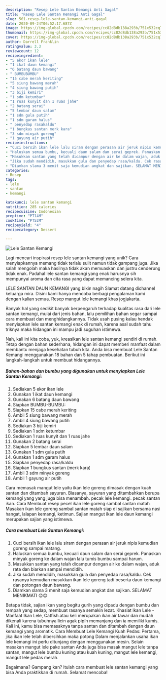 ```yaml
---
description: "Resep Lele Santan Kemangi Anti Gagal"
title: "Resep Lele Santan Kemangi Anti Gagal"
slug: 501-resep-lele-santan-kemangi-anti-gagal
date: 2020-09-24T06:52:17.687Z
image: https://img-global.cpcdn.com/recipes/cc82d8db138a293b/751x532cq70/lele-santan-kemangi-foto-resep-utama.jpg
thumbnail: https://img-global.cpcdn.com/recipes/cc82d8db138a293b/751x532cq70/lele-santan-kemangi-foto-resep-utama.jpg
cover: https://img-global.cpcdn.com/recipes/cc82d8db138a293b/751x532cq70/lele-santan-kemangi-foto-resep-utama.jpg
author: Darrell Franklin
ratingvalue: 3.3
reviewcount: 12
recipeingredient:
- "5 ekor ikan lele"
- "1 ikat daun kemangi"
- "6 batang daun bawang"
- " BUMBUBUMBU"
- "15 cabe merah keriting"
- "5 siung bawang merah"
- "4 siung bawang putih"
- "3 biji kemiri"
- "1 sdm ketumbar"
- "1 ruas kunyit dan 1 ruas jahe"
- "2 batang serai"
- "5 lembar daun salam"
- "1 sdm gula putih"
- "1 sdm garam halus"
- " penyedap rasakaldu"
- "1 bungkus santan merk kara"
- "3 sdm minyak goreng"
- "1 gayung air putih"
recipeinstructions:
- "Cuci bersih ikan lele lalu siram dengan perasan air jeruk nipis kemudian goreng sampai matang."
- "Haluskan semua bumbu, kecuali daun salam dan serai geprek. Panaskan minyak goreng ke dalam wajan lalu tumis bumbu sampai harum."
- "Masukkan santan yang telah dicampur dengan air ke dalam wajan, aduk rata dan biarkan sampai mendidih."
- "Jika sudah mendidih, masukkan gula dan penyedap rasa/kaldu. Cek rasanya kemudian masukkan ikan lele goreng tadi beserta daun kemangi dan potongan daun bawang."
- "Diamkan slama 3 menit saja kemudian angkat dan sajikan. SELAMAT MENIKMATI 😊😊"
categories:
- Resep
tags:
- lele
- santan
- kemangi

katakunci: lele santan kemangi 
nutrition: 285 calories
recipecuisine: Indonesian
preptime: "PT14M"
cooktime: "PT52M"
recipeyield: "4"
recipecategory: Dessert

---
```



![Lele Santan Kemangi](https://img-global.cpcdn.com/recipes/cc82d8db138a293b/751x532cq70/lele-santan-kemangi-foto-resep-utama.jpg)

Lagi mencari inspirasi resep lele santan kemangi yang unik? Cara menyiapkannya memang tidak terlalu sulit namun tidak gampang juga. Jika salah mengolah maka hasilnya tidak akan memuaskan dan justru cenderung tidak enak. Padahal lele santan kemangi yang enak harusnya sih mempunyai aroma dan cita rasa yang dapat memancing selera kita.

LELE SANTAN DAUN KEMANGI yang bikin nagih Slamat datang dichannel keluarga mira. Disini kami hanya mencoba berbagi pengalaman kami dengan kalian semua. Resep mangut lele kemangi khas jogjakarta.

Banyak hal yang sedikit banyak berpengaruh terhadap kualitas rasa dari lele santan kemangi, mulai dari jenis bahan, lalu pemilihan bahan segar sampai cara membuat dan menghidangkannya. Tidak usah pusing kalau hendak menyiapkan lele santan kemangi enak di rumah, karena asal sudah tahu triknya maka hidangan ini mampu jadi suguhan istimewa.


Nah, kali ini kita coba, yuk, kreasikan lele santan kemangi sendiri di rumah. Tetap dengan bahan sederhana, hidangan ini dapat memberi manfaat dalam membantu menjaga kesehatan tubuh kita. Anda bisa membuat Lele Santan Kemangi menggunakan 18 bahan dan 5 tahap pembuatan. Berikut ini langkah-langkah untuk membuat hidangannya.

<!--inarticleads1-->

##### Bahan-bahan dan bumbu yang digunakan untuk menyiapkan Lele Santan Kemangi:

1. Sediakan 5 ekor ikan lele
1. Gunakan 1 ikat daun kemangi
1. Gunakan 6 batang daun bawang
1. Siapkan  BUMBU-BUMBU:
1. Siapkan 15 cabe merah keriting
1. Ambil 5 siung bawang merah
1. Ambil 4 siung bawang putih
1. Sediakan 3 biji kemiri
1. Sediakan 1 sdm ketumbar
1. Sediakan 1 ruas kunyit dan 1 ruas jahe
1. Gunakan 2 batang serai
1. Siapkan 5 lembar daun salam
1. Gunakan 1 sdm gula putih
1. Gunakan 1 sdm garam halus
1. Siapkan  penyedap rasa/kaldu
1. Siapkan 1 bungkus santan (merk kara)
1. Ambil 3 sdm minyak goreng
1. Ambil 1 gayung air putih


Cara memasak mangut lele yaitu ikan lele goreng dimasak dengan kuah santan dan ditambah sayuran. Biasanya, sayuran yang ditambahkan berupa kemangi yang yang juga bisa menambah. pecak lele kemangi. pecak santan ikan. Cara Membuat resep pecel ikan lele goreng sambal santan matah Masakan ikan lele goreng sambal santan matah siap di sajikan bersama nasi hangat, lalapan kemangi, ketimun. Sajian mangut ikan lele daun kemangi merupakan sajian yang istimewa. 

<!--inarticleads2-->

##### Cara membuat Lele Santan Kemangi:

1. Cuci bersih ikan lele lalu siram dengan perasan air jeruk nipis kemudian goreng sampai matang.
1. Haluskan semua bumbu, kecuali daun salam dan serai geprek. Panaskan minyak goreng ke dalam wajan lalu tumis bumbu sampai harum.
1. Masukkan santan yang telah dicampur dengan air ke dalam wajan, aduk rata dan biarkan sampai mendidih.
1. Jika sudah mendidih, masukkan gula dan penyedap rasa/kaldu. Cek rasanya kemudian masukkan ikan lele goreng tadi beserta daun kemangi dan potongan daun bawang.
1. Diamkan slama 3 menit saja kemudian angkat dan sajikan. SELAMAT MENIKMATI 😊😊


Betapa tidak, sajian ikan yang begitu gurih yang dipadu dengan bumbu dan rempah yang sedap, membuat rasanya semakin lezat. Khasiat Ikan Lele - Manfaat Ikan Lele, Catfish atau keli merupakan ikan air tawar dan mudah dikenali karena tubuhnya licin agak pipih memanjang dan ia memiliki kumis. Kali ini, kamu bisa memasaknya tanpa santan dan ditambah dengan daun kemangi yang aromatik. Cara Membuat Lele Kemangi Kuah Pedas: Pertama, jika ikan lele telah dibersihkan maka potong Dalam menjalankan usaha ikan lele kemangi ini perlu ditunjang dengan menggunakan mesin. Selain masakan mangut lele pake santan Anda juga bisa masak mangut lele tanpa santan, mangut lele bumbu kuning atau kuah kuning, mangut lele kemangi, mangut lele pedas merah. 

Bagaimana? Gampang kan? Itulah cara membuat lele santan kemangi yang bisa Anda praktikkan di rumah. Selamat mencoba!
